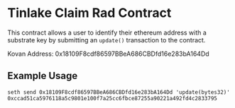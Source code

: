 # Tinlake Claim Rad Contract
This contract allows a user to identify their ethereum address with a substrate key by submitting an `update()` transaction to the contract.

Kovan Address: 0x18109F8cdf86597BBeA686CBDfd16e283bA164Dd

## Example Usage

```
seth send 0x18109F8cdf86597BBeA686CBDfd16e283bA164Dd 'update(bytes32)' 0xccad51ca5976118a5c9801e100f7a25cc6fbce87255a90221a492fd4c2833795
```
